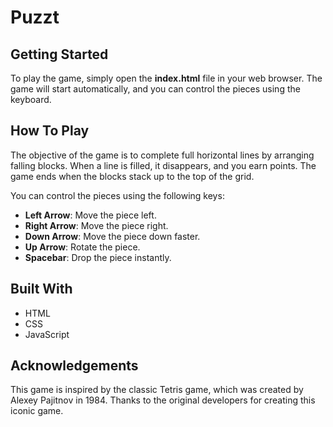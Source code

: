 # Puzzt

## Getting Started

To play the game, simply open the **index.html** file in your web browser. The game will start automatically, and you can control the pieces using the keyboard.

## How To Play

The objective of the game is to complete full horizontal lines by arranging falling blocks. When a line is filled, it disappears, and you earn points. The game ends when the blocks stack up to the top of the grid.

You can control the pieces using the following keys:

- **Left Arrow**: Move the piece left.
- **Right Arrow**: Move the piece right.
- **Down Arrow**: Move the piece down faster.
- **Up Arrow**: Rotate the piece.
- **Spacebar**: Drop the piece instantly.

## Built With

- HTML
- CSS
- JavaScript

## Acknowledgements

This game is inspired by the classic Tetris game, which was created by Alexey Pajitnov in 1984. Thanks to the original developers for creating this iconic game.
